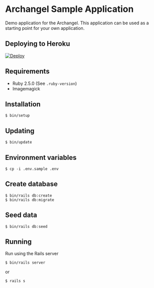 # Archangel Sample Application

Demo application for the Archangel. This application can be used as a starting point for your own application.

## Deploying to Heroku

[![Deploy](https://www.herokucdn.com/deploy/button.svg)](https://heroku.com/deploy?template=https://github.com/archangel/sample)

## Requirements

* Ruby 2.5.0 (See `.ruby-version`)
* Imagemagick

## Installation

```
$ bin/setup
```

## Updating

```
$ bin/update
```

## Environment variables

```
$ cp -i .env.sample .env
```

## Create database

```
$ bin/rails db:create
$ bin/rails db:migrate
```

## Seed data

```
$ bin/rails db:seed
```

## Running

Run using the Rails server

```
$ bin/rails server
```

or

```
$ rails s
```
